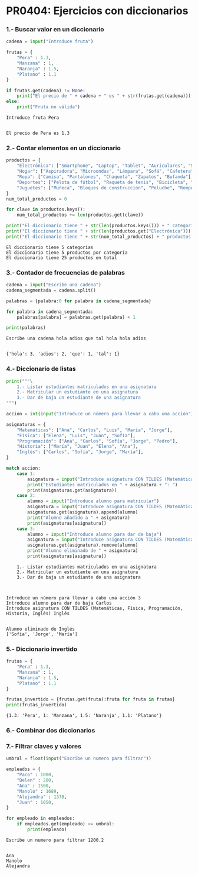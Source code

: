 # PR0404: Ejercicios con diccionarios

### 1.- Buscar valor en un diccionario


```python
cadena = input("Introduce fruta")

frutas = {
    "Pera" : 1.3,
    "Manzana" : 1,
    "Naranja" : 1.5,
    "Platano" : 1.1
}

if frutas.get(cadena) != None:
    print("El precio de " + cadena + " es " + str(frutas.get(cadena)))
else:
    print("Fruta no válida")
```

    Introduce fruta Pera


    El precio de Pera es 1.3


### 2.- Contar elementos en un diccionario


```python
productos = {
    "Electrónica": ["Smartphone", "Laptop", "Tablet", "Auriculares", "Smartwatch"],
    "Hogar": ["Aspiradora", "Microondas", "Lámpara", "Sofá", "Cafetera"],
    "Ropa": ["Camisa", "Pantalones", "Chaqueta", "Zapatos", "Bufanda"],
    "Deportes": ["Pelota de fútbol", "Raqueta de tenis", "Bicicleta", "Pesas", "Cuerda de saltar"],
    "Juguetes": ["Muñeca", "Bloques de construcción", "Peluche", "Rompecabezas", "Coche de juguete"],
}
num_total_productos = 0

for clave in productos.keys():
    num_total_productos += len(productos.get(clave))

print("El diccionario tiene " + str(len(productos.keys())) + " categorías")
print("El diccionario tiene " + str(len(productos.get("Electrónica"))) + " productos por categoría")
print("El diccionario tiene " + str(num_total_productos) + " productos en total")
```

    El diccionario tiene 5 categorías
    El diccionario tiene 5 productos por categoría
    El diccionario tiene 25 productos en total


### 3.- Contador de frecuencias de palabras


```python
cadena = input("Escribe una cadena")
cadena_segmentada = cadena.split()

palabras = {palabra:0 for palabra in cadena_segmentada}

for palabra in cadena_segmentada:
    palabras[palabra] = palabras.get(palabra) + 1

print(palabras)
```

    Escribe una cadena hola adios que tal hola hola adios


    {'hola': 3, 'adios': 2, 'que': 1, 'tal': 1}


### 4.- Diccionario de listas


```python
print("""\
    1.- Listar estudiantes matriculados en una asignatura
    2.- Matricular un estudiante en una asignatura
    3.- Dar de baja un estudiante de una asignatura
""")

accion = int(input("Introduce un número para llevar a cabo una acción"))

asignaturas = {
    "Matemáticas": ["Ana", "Carlos", "Luis", "María", "Jorge"],
    "Física": ["Elena", "Luis", "Juan", "Sofía"],
    "Programación": ["Ana", "Carlos", "Sofía", "Jorge", "Pedro"],
    "Historia": ["María", "Juan", "Elena", "Ana"],
    "Inglés": ["Carlos", "Sofía", "Jorge", "María"],
}

match accion:
    case 1:
        asignatura = input("Introduce asignatura CON TILDES (Matemáticas, Física, Programación, Historia, Inglés)")
        print("Estudiantes matriculados en " + asignatura + ": ")
        print(asignaturas.get(asignatura))
    case 2:
        alumno = input("Introduce alumno para matricular")
        asignatura = input("Introduce asignatura CON TILDES (Matemáticas, Física, Programación, Historia, Inglés)")
        asignaturas.get(asignatura).append(alumno)
        print("Alumno añadido a " + asignatura)
        print(asignaturas[asignatura])
    case 3:
        alumno = input("Introduce alumno para dar de baja")
        asignatura = input("Introduce asignatura CON TILDES (Matemáticas, Física, Programación, Historia, Inglés)")
        asignaturas.get(asignatura).remove(alumno)
        print("Alumno eliminado de " + asignatura)
        print(asignaturas[asignatura])
```

        1.- Listar estudiantes matriculados en una asignatura
        2.- Matricular un estudiante en una asignatura
        3.- Dar de baja un estudiante de una asignatura
    


    Introduce un número para llevar a cabo una acción 3
    Introduce alumno para dar de baja Carlos
    Introduce asignatura CON TILDES (Matemáticas, Física, Programación, Historia, Inglés) Inglés


    Alumno eliminado de Inglés
    ['Sofía', 'Jorge', 'María']


### 5.- Diccionario invertido


```python
frutas = {
    "Pera" : 1.3,
    "Manzana" : 1,
    "Naranja" : 1.5,
    "Platano" : 1.1
}

frutas_invertido = {frutas.get(fruta):fruta for fruta in frutas}
print(frutas_invertido)
```

    {1.3: 'Pera', 1: 'Manzana', 1.5: 'Naranja', 1.1: 'Platano'}


### 6.- Combinar dos diccionarios

### 7.- Filtrar claves y valores


```python
umbral = float(input("Escribe un numero para filtrar"))

empleados = {
    "Paco" : 1000,
    "Belen" : 200,
    "Ana" : 1500,
    "Manolo" : 1689,
    "Alejandra" : 1370,
    "Juan" : 1050,
}

for empleado in empleados:
    if empleados.get(empleado) >= umbral:
        print(empleado)

```

    Escribe un numero para filtrar 1200.2


    Ana
    Manolo
    Alejandra



```python

```

